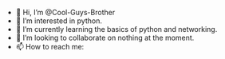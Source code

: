 - 👋 Hi, I’m @Cool-Guys-Brother
- 👀 I’m interested in python.
- 🌱 I’m currently learning the basics of python and networking. 
- 💞️ I’m looking to collaborate on nothing at the moment. 
- 📫 How to reach me:

<!---
Cool-Guys-Brother/Cool-Guys-Brother is a ✨ special ✨ repository because its `README.md` (this file) appears on your GitHub profile.
You can click the Preview link to take a look at your changes.
--->
